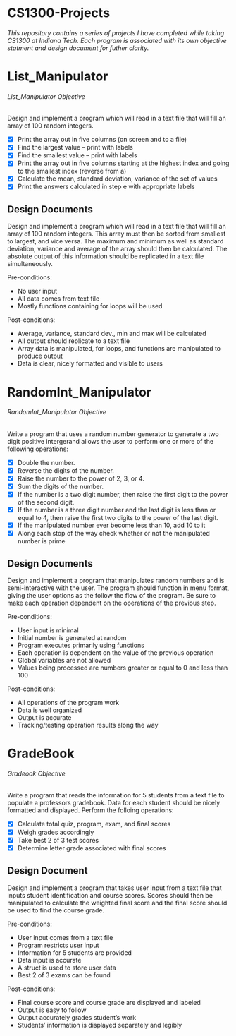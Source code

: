 # CS1300-Projects

###### This repository contains a series of projects I have completed while taking CS1300 at Indiana Tech. Each program is associated with its own objective statment and design document for futher clarity.

# List_Manipulator

###### List_Manipulator Objective
Design and implement a program which will read in a text file that will fill an array of 100 random integers.

- [x] Print the array out in five columns (on screen and to a file)
- [x] Find the largest value – print with labels
- [x] Find the smallest value – print with labels
- [x] Print the array out in five columns starting at the highest index and going to the smallest index (reverse from a)
- [x] Calculate the mean, standard deviation, variance of the set of values
- [x] Print the answers calculated in step e with appropriate labels

## Design Documents
Design and implement a program which will read in a text file that will fill an array of 100 random integers. This array must then be sorted from smallest to largest, and vice versa. The maximum and minimum as well as standard deviation, variance and average of the array should then be calculated. The absolute output of this information should be replicated in a text file simultaneously.

Pre-conditions:
- No user input
- All data comes from text file
- Mostly functions containing for loops will be used

Post-conditions:
- Average, variance, standard dev., min and max will be calculated
- All output should replicate to a text file
- Array data is manipulated, for loops, and functions are manipulated to produce output
- Data is clear, nicely formatted and visible to users

# RandomInt_Manipulator

###### RandomInt_Manipulator Objective

Write a program that uses a random number generator to generate a two digit positive intergerand allows the user to perform one or more of the following operations:

- [x] Double the number.
- [x] Reverse the digits of the number.
- [x] Raise the number to the power of 2, 3, or 4.
- [x] Sum the digits of the number.
- [x] If the number is a two digit number, then raise the first digit to the power of the second digit.
- [x] If the number is a three digit number and the last digit is less than or equal to 4, then raise the first two digits to the power of the last digit.
- [x] If the manipulated number ever become less than 10, add 10 to it
- [x] Along each stop of the way check whether or not the manipulated number is prime

## Design Documents
Design and implement a program that manipulates random numbers and is semi-interactive with the user. The program should function in menu format, giving the user options as the follow the flow of the program. Be sure to make each operation dependent on the operations of the previous step.

Pre-conditions:
- User input is minimal
- Initial number is generated at random
- Program executes primarily using functions
- Each operation is dependent on the value of the previous operation
- Global variables are not allowed
- Values being processed are numbers greater or equal to 0 and less than 100

Post-conditions:
- All operations of the program work
- Data is well organized
- Output is accurate
- Tracking/testing operation results along the way

# GradeBook

###### Gradeook Objective

Write a program that reads the information for 5 students from a text file to populate a professors gradebook. Data for each student should be nicely formatted and displayed. Perform the folloing operations:
- [x] Calculate total quiz, program, exam, and final scores
- [x] Weigh grades accordingly
- [x] Take best 2 of 3 test scores
- [x] Determine letter grade associated with final scores

## Design Document
Design and implement a program that takes user input from a text file that inputs student identification and course scores. Scores should then be manipulated to calculate the weighted final score and the final score should be used to find the course grade.


Pre-conditions:
- User input comes from a text file
- Program restricts user input
- Information for 5 students are provided
- Data input is accurate
- A struct is used to store user data
- Best 2 of 3 exams can be found 

Post-conditions:
- Final course score and course grade are displayed and labeled
- Output is easy to follow
- Output accurately grades student’s work
- Students’ information is displayed separately and legibly


